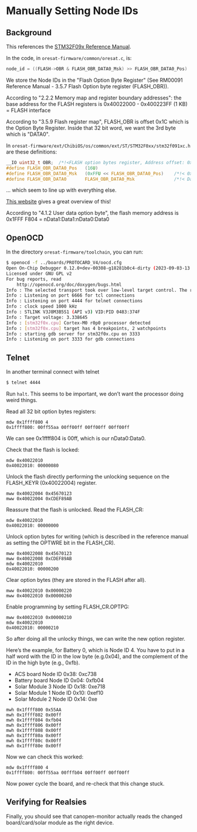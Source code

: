 # Manually Setting Node IDs

## Background

This references the [STM32F09x Reference Manual].

In the code, in `oresat-firmware/common/oresat.c`, is:

```c
node_id = ((FLASH->OBR & FLASH_OBR_DATA0_Msk) >> FLASH_OBR_DATA0_Pos)
```

We store the Node IDs in the "Flash Option Byte Register" (See RM00091 Reference
Manual - 3.5.7 Flash Option byte register (FLASH_OBR)).

According to "2.2.2 Memory map and register boundary addresses": the base
address for the FLASH registers is 0x40022000 - 0x400223FF (1 KB) = FLASH
interface

According to "3.5.9 Flash register map", FLASH_OBR is offset 0x1C which is the
Option Byte Register.
Inside that 32 bit word, we want the 3rd byte which is "DATA0".

In `oresat-firmware/ext/ChibiOS/os/common/ext/ST/STM32F0xx/stm32f091xc.h` are
these definitions:

```c
__IO uint32_t OBR;  /*!<FLASH option bytes register, Address offset: 0x1C */
#define FLASH_OBR_DATA0_Pos   (16U)                                
#define FLASH_OBR_DATA0_Msk   (0xFFU << FLASH_OBR_DATA0_Pos)    /*!< 0x00FF0000 */
#define FLASH_OBR_DATA0       FLASH_OBR_DATA0_Msk               /*!< Data0 */
```

... which seem to line up with everything else.

[This website](https://iwasz.pl/electronics/2020-07-29-stm32f042-option-bytes-linux/)
gives a great overview of this!

According to "4.1.2 User data option byte", the flash memory address is 0x1FFF
F804 = nData1:Data1:nData0:Data0

## OpenOCD

In the directory `oresat-firmware/toolchain`, you can run:

```bash
$ openocd -f ../boards/PROTOCARD_V4/oocd.cfg
Open On-Chip Debugger 0.12.0+dev-00308-g18281b0c4-dirty (2023-09-03-13:32)
Licensed under GNU GPL v2
For bug reports, read
	http://openocd.org/doc/doxygen/bugs.html
Info : The selected transport took over low-level target control. The results might differ compared to plain JTAG/SWD
Info : Listening on port 6666 for tcl connections
Info : Listening on port 4444 for telnet connections
Info : clock speed 1000 kHz
Info : STLINK V3J8M3B5S1 (API v3) VID:PID 0483:374F
Info : Target voltage: 3.338645
Info : [stm32f0x.cpu] Cortex-M0 r0p0 processor detected
Info : [stm32f0x.cpu] target has 4 breakpoints, 2 watchpoints
Info : starting gdb server for stm32f0x.cpu on 3333
Info : Listening on port 3333 for gdb connections
```

## Telnet

In another terminal connect with telnet

```bash
$ telnet 4444
```

Run `halt`. This seems to be important, we don’t want the processor doing weird things.

Read all 32 bit option bytes registers:

```
mdw 0x1ffff800 4
0x1ffff800: 00ff55aa 00ff00ff 00ff00ff 00ff00ff 
```

We can see 0x1ffff804 is 00ff, which is our nData0:Data0.

Check that the flash is locked:

```
mdw 0x40022010
0x40022010: 00000080 
```

Unlock the flash directly performing the unlocking sequence on the FLASH_KEYR
(0x40022004) register.

```
mww 0x40022004 0x45670123
mww 0x40022004 0xCDEF89AB
```

Reassure that the flash is unlocked. Read the FLASH_CR:

```
mdw 0x40022010
0x40022010: 00000000 
```

Unlock option bytes for writing (which is described in the reference manual as
setting the OPTWRE bit in the FLASH_CR).

```
mww 0x40022008 0x45670123
mww 0x40022008 0xCDEF89AB
mdw 0x40022010           
0x40022010: 00000200
```

Clear option bytes (they are stored in the FLASH after all).

```
mww 0x40022010 0x00000220
mww 0x40022010 0x00000260
```

Enable programming by setting FLASH_CR.OPTPG:

```
mww 0x40022010 0x00000210
mdw 0x40022010
0x40022010: 00000210
```

So after doing all the unlocky things, we can write the new option register.

Here’s the example, for Battery 0, which is Node ID 4. You have to put in a
half word with the ID in the low byte (e.g.0x04), and the complement of the
ID in the high byte (e.g., 0xfb).

- ACS board Node ID 0x38: 0xc738
- Battery board Node ID 0x04: 0xfb04
- Solar Module 3 Node ID 0x18: 0xe718
- Solar Module 1 Node ID 0x10: 0xef10
- Solar Module 2 Node ID 0x14: 0xe

```
mwh 0x1ffff800 0x55AA
mwh 0x1ffff802 0x00ff
mwh 0x1ffff804 0xfb04
mwh 0x1ffff806 0x00ff
mwh 0x1ffff808 0x00ff
mwh 0x1ffff80a 0x00ff
mwh 0x1ffff80c 0x00ff
mwh 0x1ffff80e 0x00ff 
```

Now we can check this worked:

```
mdw 0x1ffff800 4
0x1ffff800: 00ff55aa 00fffb04 00ff00ff 00ff00ff 
```

Now power cycle the board, and re-check that this change stuck.

## Verifying for Realsies

Finally, you should see that canopen-monitor actually reads the changed
board/card/solar module as the right device.

[STM32F09x Reference Manual]: https://www.st.com/resource/en/reference_manual/dm00031936-stm32f0x1-stm32f0x2-stm32f0x8-advanced-arm-based-32-bit-mcus-stmicroelectronics.pdf
